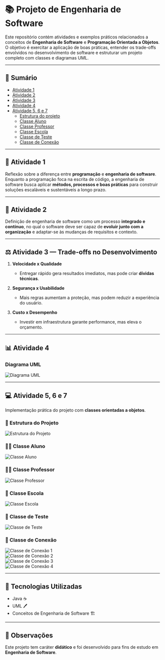 # 📚 Projeto de Engenharia de Software

Este repositório contém atividades e exemplos práticos relacionados a conceitos de **Engenharia de Software** e **Programação Orientada a Objetos**.  
O objetivo é exercitar a aplicação de boas práticas, entender os trade-offs envolvidos no desenvolvimento de software e estruturar um projeto completo com classes e diagramas UML.

---

## 📑 Sumário
- [Atividade 1](#atividade-1)
- [Atividade 2](#atividade-2)
- [Atividade 3](#atividade-3)
- [Atividade 4](#atividade-4)
- [Atividade 5, 6 e 7](#atividade-56-e-7)
  - [Estrutura do projeto](#estrutura-do-projeto)
  - [Classe Aluno](#classe-aluno)
  - [Classe Professor](#classe-professor)
  - [Classe Escola](#classe-escola)
  - [Classe de Teste](#classe-de-teste)
  - [Classe de Conexão](#classe-de-conexao)

---

## 📝 Atividade 1
Reflexão sobre a diferença entre **programação** e **engenharia de software**.  
Enquanto a programação foca na escrita de código, a engenharia de software busca aplicar **métodos, processos e boas práticas** para construir soluções escaláveis e sustentáveis a longo prazo.

---

## 📝 Atividade 2
Definição de engenharia de software como um processo **integrado e contínuo**, no qual o software deve ser capaz de **evoluir junto com a organização** e adaptar-se às mudanças de requisitos e contexto.

---

## ⚖️ Atividade 3 — Trade-offs no Desenvolvimento
1. **Velocidade x Qualidade**  
   - Entregar rápido gera resultados imediatos, mas pode criar **dívidas técnicas**.

2. **Segurança x Usabilidade**  
   - Mais regras aumentam a proteção, mas podem reduzir a experiência do usuário.

3. **Custo x Desempenho**  
   - Investir em infraestrutura garante performance, mas eleva o orçamento.

---

## 📊 Atividade 4
### Diagrama UML
![Diagrama UML](/assets/diagrama_uml.png)

---

## 💻 Atividade 5, 6 e 7
Implementação prática do projeto com **classes orientadas a objetos**.

### 📂 Estrutura do Projeto
![Estrutura do Projeto](/assets/estrutura_projeto.png)

### 👨‍🎓 Classe Aluno
![Classe Aluno](/assets/classe_aluno.png)

### 👨‍🏫 Classe Professor
![Classe Professor](/assets/classe_professor.png)

### 🏫 Classe Escola
![Classe Escola](/assets/classe_escola.png)

### 🧪 Classe de Teste
![Classe de Teste](/assets/classe_teste.png)

### 🔗 Classe de Conexão
![Classe de Conexão 1](/assets/classe_escoladb-1.png)  
![Classe de Conexão 2](/assets/classe_escoladb-2.png)  
![Classe de Conexão 3](/assets/classe_escoladb-3.png)  
![Classe de Conexão 4](/assets/classe_escoladb-4.png)

---

## 🚀 Tecnologias Utilizadas
- Java ☕
- UML 🖊️
- Conceitos de Engenharia de Software 🏗️

---

## 📌 Observações
Este projeto tem caráter **didático** e foi desenvolvido para fins de estudo em **Engenharia de Software**.
